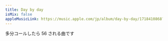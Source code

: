```yaml
---
title: Day by day
isMix: false
appleMusicLink: https://music.apple.com/jp/album/day-by-day/1718410868?&i=1718410973
---
```


多分コールしたら 56 される曲です
